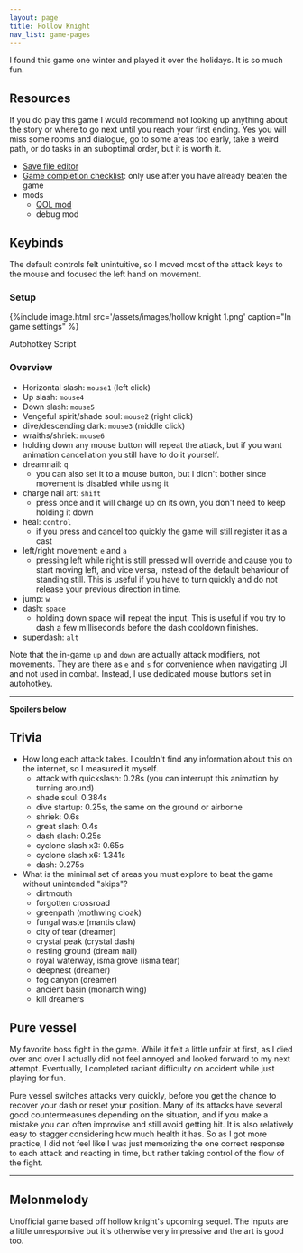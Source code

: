 ```yaml
---
layout: page
title: Hollow Knight
nav_list: game-pages
---
```


I found this game one winter and played it over the holidays. It is so much fun.

## Resources

If you do play this game I would recommend not looking up anything about the story or where to go next until you reach your first ending. Yes you will miss some rooms and dialogue, go to some areas too early, take a weird path, or do tasks in an suboptimal order, but it is worth it.

- [Save file editor](https://bloodorca.github.io/hollow/)
- [Game completion checklist](https://reznormichael.github.io/hollow-knight-completion-check/): only use after you have already beaten the game 
- mods
  - [QOL mod](https://github.com/fifty-six/HollowKnight.QoL/)
  - debug mod

## Keybinds

The default controls felt unintuitive, so I moved most of the attack keys to the mouse and focused the left hand on movement.

### Setup

{%include image.html src='/assets/images/hollow knight 1.png' caption="In game settings" %}

Autohotkey Script

### Overview
- Horizontal slash: `mouse1` (left click)
- Up slash: `mouse4`
- Down slash: `mouse5`
- Vengeful spirit/shade soul: `mouse2` (right click)
- dive/descending dark: `mouse3` (middle click)
- wraiths/shriek: `mouse6`
- holding down any mouse button will repeat the attack, but if you want animation cancellation you still have to do it yourself.
- dreamnail: `q`
  - you can also set it to a mouse button, but I didn't bother since movement is disabled while using it
- charge nail art: `shift`
  - press once and it will charge up on its own, you don't need to keep holding it down
- heal: `control`
  - if you press and cancel too quickly the game will still register it as a cast
- left/right movement: `e` and `a`
  - pressing left while right is still pressed will override and cause you to start moving left, and vice versa, instead of the default behaviour of standing still. This is useful if you have to turn quickly and do not release your previous direction in time.
- jump: `w`
- dash: `space`
  - holding down space will repeat the input. This is useful if you try to dash a few milliseconds before the dash cooldown finishes.
- superdash: `alt`

Note that the in-game `up` and `down` are actually attack modifiers, not movements. They are there as `e` and `s` for convenience when navigating UI and not used in combat. Instead, I use dedicated mouse buttons set in autohotkey.

---

**Spoilers below**

## Trivia
- How long each attack takes. I couldn't find any information about this on the internet, so I measured it myself.
  - attack with quickslash: 0.28s (you can interrupt this animation by turning around)
  - shade soul: 0.384s
  - dive startup: 0.25s, the same on the ground or airborne
  - shriek: 0.6s 
  - great slash: 0.4s
  - dash slash: 0.25s
  - cyclone slash x3: 0.65s
  - cyclone slash x6: 1.341s
  - dash: 0.275s
- What is the minimal set of areas you must explore to beat the game without unintended "skips"?
  - dirtmouth
  - forgotten crossroad
  - greenpath (mothwing cloak)
  - fungal waste (mantis claw)
  - city of tear (dreamer)
  - crystal peak (crystal dash)
  - resting ground (dream nail)
  - royal waterway, isma grove (isma tear)
  - deepnest (dreamer)
  - fog canyon (dreamer)
  - ancient basin (monarch wing)
  - kill dreamers

## Pure vessel

My favorite boss fight in the game. While it felt a little unfair at first, as I died over and over I actually did not feel annoyed and looked forward to my next attempt. Eventually, I completed radiant difficulty on accident while just playing for fun.

Pure vessel switches attacks very quickly, before you get the chance to recover your dash or reset your position. Many of its attacks have several good countermeasures depending on the situation, and if you make a mistake you can often improvise and still avoid getting hit. It is also relatively easy to stagger considering how much health it has. So as I got more practice, I did not feel like I was just memorizing the one correct response to each attack and reacting in time, but rather taking control of the flow of the fight.

---

## Melonmelody

Unofficial game based off hollow knight's  upcoming sequel. The inputs are a little unresponsive but it's otherwise very impressive and the art is good too.